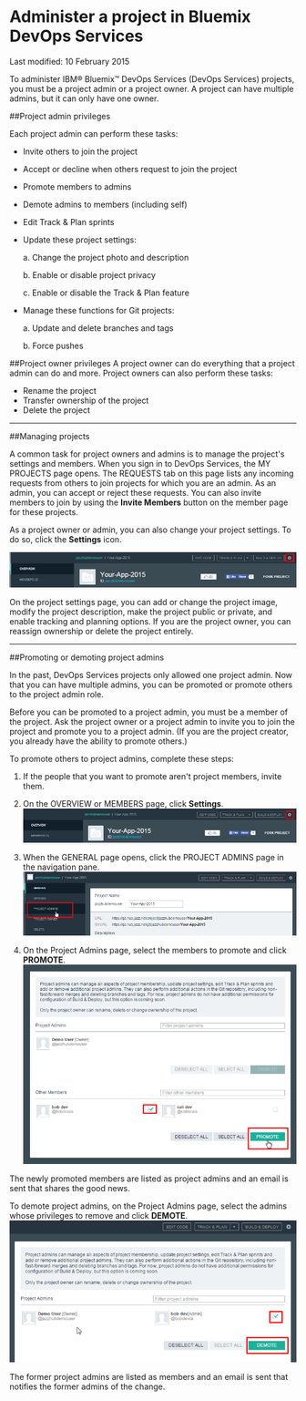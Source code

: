 # Administer a project in Bluemix DevOps Services 

Last modified: 10 February 2015

To administer IBM&reg; Bluemix&trade; DevOps Services (DevOps Services) projects, you must be a project admin or a project owner. A project can have multiple admins, but it can only have one owner. 

##Project admin privileges

Each project admin can perform these tasks:
* Invite others to join the project
* Accept or decline when others request to join the project
* Promote members to admins 
* Demote admins to members (including self)
* Edit Track & Plan sprints
* Update these project settings: 

	a. Change the project photo and description
	
	b. Enable or disable project privacy
	
	c. Enable or disable the Track & Plan feature
	
* Manage these functions for Git projects:

	a. Update and delete branches and tags
	
	b. Force pushes

##Project owner privileges
A project owner can do everything that a project admin can do and more. Project owners can also perform these tasks:
* Rename the project
* Transfer ownership of the project
* Delete the project

----
##Managing projects

A common task for project owners and admins is to manage the project's settings and members. When you sign in to DevOps Services, the MY PROJECTS page opens. The REQUESTS tab on this page lists any incoming requests from others to join projects for which you are an admin. As an admin, you can accept or reject these requests. You can also invite members to join by using the **Invite Members** button on the member page for these projects.

As a project owner or admin, you can also change your project settings. To do so, click the **Settings** icon.

![Project settings gear icon][7]

On the project settings page, you can add or change the project image, modify the project description, make the project public or private, and enable tracking and planning options. If you are the project owner, you can reassign ownership or delete the project entirely.

----
##Promoting or demoting project admins

In the past, DevOps Services projects only allowed one project admin. Now that you can have multiple admins, you can be promoted or promote others to the project admin role.

Before you can be promoted to a project admin, you must be a member of the project. Ask the project owner or a project admin to invite you to join the project and promote you to a project admin. (If you are the project creator, you already have the ability to promote others.)

To promote others to project admins, complete these steps:

1. If the people that you want to promote aren't project members, invite them. 

2. On the OVERVIEW or MEMBERS page, click **Settings**. 
![Settings button on the overview page][4]

3. When the GENERAL page opens, click the PROJECT ADMINS page in the navigation pane.
![Project Admins page link in navigation pane][5]

4. On the Project Admins page, select the members to promote and click **PROMOTE**.
![Promote button on the project admins page][6]

The newly promoted members are listed as project admins and an email is sent that shares the good news.  

To demote project admins, on the Project Admins page, select the admins whose privileges to remove and click **DEMOTE**.
![Project admin selected for demotion][8]

The former project admins are listed as members and an email is sent that notifies the former admins of the change.

[1]: images/invitemembers.png
[2]: images/projadminspage1.png
[3]: images/projectoptionspage1.png
[4]: images/SettingsIcon.png
[5]: images/ProjectAdminsNav.png
[6]: images/promotemember.png
[7]: images/projectsettings.png
[8]: images/demoteadmin.png

